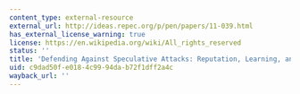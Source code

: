 ```yaml
---
content_type: external-resource
external_url: http://ideas.repec.org/p/pen/papers/11-039.html
has_external_license_warning: true
license: https://en.wikipedia.org/wiki/All_rights_reserved
status: ''
title: 'Defending Against Speculative Attacks: Reputation, Learning, and Coordination'
uid: c9dad50f-e018-4c99-94da-b72f1dff2a4c
wayback_url: ''
---
```

